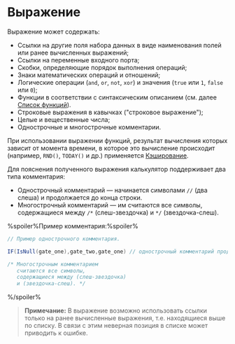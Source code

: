 # Выражение

Выражение может содержать:

* Ссылки на другие поля набора данных в виде наименования полей или ранее вычисленных выражений;
* Ссылки на переменные входного порта;
* Скобки, определяющие порядок выполнения операций;
* Знаки математических операций и отношений;
* Логические операции (`and`, `or`, `not`, `xor`) и значения (`true` или `1`, `false` или `0`);
* Функции в соответствии с синтаксическим описанием (см. далее [Список функций](../../func/calc-func/README.md)).
* Строковые выражения в кавычках ("строковое выражение");
* Целые и вещественные числа;
* Однострочные и многострочные комментарии.

При использовании выражении функций, результат вычисления которых зависит от момента времени, в которое это вычисление происходит (например, `RND()`, `TODAY()` и др.) применяется [Кэширование](../../../scenario/caching.md).

Для пояснения полученного выражения калькулятор поддерживает два типа комментария:
* Однострочный комментарий — начинается символами `//` (два слеша) и продолжается до конца строки.
* Многострочный комментарий — им считаются все символы, содержащиеся между `/*` (слеш-звездочка) и `*/` (звездочка-слеш).

%spoiler%Пример комментария:%spoiler%

```java
// Пример однострочного комментария.

IF(IsNull(gate_one),gate_two,gate_one) // однострочный комментарий продолжается до конца строки.

/* Многострочным комментарием
   считаются все символы,
   содержащиеся между (слеш-звездочка)
   и (звездочка-слеш). */
```

%/spoiler%

> **Примечание:** В выражение возможно использовать ссылки только на ранее вычисленные выражения, т.е. находящиеся выше по списку. В связи с этим неверная позиция в списке может приводить к ошибке.